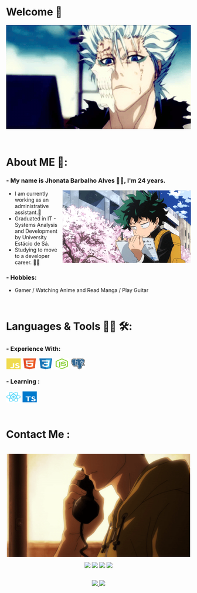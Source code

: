 # Welcome 🥳
<div align="center">
  <img hight="600" width="1000" alt="GIF" align="center" src="https://github.com/4llves/4llves/blob/main/grimm.gif">  
</div>

</br>
</br>

# About ME 👦:


### - My name is Jhonata Barbalho Alves 🐱‍👤, I'm 24 years.

<img hight="250" width="350" alt="GIF" align="right" src="https://github.com/4llves/4llves/blob/main/deku_anoted.gif">

- I am currently working as an administrative assistant.📑
- Graduated in IT - Systems Analysis and Development by University Estácio de Sá.
- Studying to move to a developer career. 👨‍💻

### - Hobbies:
- Gamer / Watching Anime and Read Manga / Play Guitar

</br>

# Languages & Tools 👨‍💻 🛠:

### - Experience With:

<p align="left">  
  <img align="center" alt="4llves-Js" height="30" width="40" src="https://raw.githubusercontent.com/devicons/devicon/master/icons/javascript/javascript-plain.svg">  
  <img align="center" alt="4llves-HTML" height="30" width="40" src="https://raw.githubusercontent.com/devicons/devicon/master/icons/html5/html5-original.svg">
  <img align="center" alt="4llves-CSS" height="30" width="40" src="https://raw.githubusercontent.com/devicons/devicon/master/icons/css3/css3-original.svg">
  <img align="center" alt="4llves-NodeJS" height="30" width="40" src="https://github.com/devicons/devicon/blob/master/icons/nodejs/nodejs-original.svg"> 
  <img align="center" alt="4llves-PostgreSQL" height="30" width="40" src="https://github.com/devicons/devicon/blob/master/icons/postgresql/postgresql-original.svg">
</p>

### - Learning :

<p align="left"> 
  <img align="center" alt="4llves-React" height="30" width="40" src="https://raw.githubusercontent.com/devicons/devicon/master/icons/react/react-original.svg">
  <img align="center" alt="4llves-Ts" height="30" width="40" src="https://raw.githubusercontent.com/devicons/devicon/master/icons/typescript/typescript-plain.svg">  
</p>

</br>

# Contact Me :

<div align="center">
</br>

<img align="center" hight="400" width="500" alt="GIF" align="center" src="https://github.com/4llves/4llves/blob/main/talk_to_me.gif">

<p align="center">
  
  <a href="https://instagram.com/4llves_" target="_blank"><img src="https://img.shields.io/badge/Instagram-E4405F?style=for-the-badge&logo=instagram&logoColor=white" target="_blank"></a>
 	<a href="https://www.twitch.tv/4llves" target="_blank"><img src="https://img.shields.io/badge/Twitch-9146FF?style=for-the-badge&logo=twitch&logoColor=white" target="_blank"></a>    <a href = "mailto:jhonatab4@gmail.com"><img src="https://img.shields.io/badge/-Gmail-%23333?style=for-the-badge&logo=gmail&logoColor=white" target="_blank"></a> 
  <a href="https://www.linkedin.com/in/jhonata-barbalho-alves-7341a7124" target="_blank"><img src="https://img.shields.io/badge/-LinkedIn-%230077B5?style=for-the-badge&logo=linkedin&logoColor=white" target="_blank"></a>    
  
</p>
</div>

##

<div align="center">
  <a href="https://github.com/4llves">
  <img height="180em" src="https://github-readme-stats.vercel.app/api?username=4llves&show_icons=true&theme=highcontrast&include_all_commits=true&count_private=true"/>
  <img height="180em" src="https://github-readme-stats.vercel.app/api/top-langs/?username=4llves&layout=compact&langs_count=7&theme=highcontrast"/>
</div>
